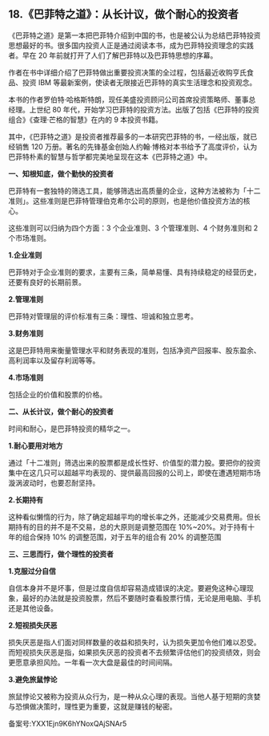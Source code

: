 ## 18.《巴菲特之道》：从长计议，做个耐心的投资者
《巴菲特之道》是第一本把巴菲特介绍到中国的书，也是被公认为总结巴菲特投资思想最好的书。很多国内投资人正是通过阅读本书，成为巴菲特投资理念的实践者。早在 20 年前就打开了人们了解巴菲特以及巴菲特思想的序幕。


作者在书中详细介绍了巴菲特做出重要投资决策的全过程，包括最近收购亨氏食品、投资 IBM 等最新案例，使读者无限接近巴菲特的真实生活理念和投资观念。


本书的作者罗伯特·哈格斯特朗，现任美盛投资顾问公司首席投资策略师、董事总经理。上世纪 80 年代，开始学习巴菲特的投资方法。出版了包括《巴菲特的投资组合》《查理·芒格的智慧》在内的 9 本投资书籍。


其中，《巴菲特之道》是投资者推荐最多的一本研究巴菲特的书，一经出版，就已经销售 120 万册。著名的先锋基金创始人约翰·博格对本书给予了高度评价，认为巴菲特朴素的智慧与哲学都完美地呈现在这本《巴菲特之道》中。


**一、知根知底，做个勤快的投资者**


巴菲特有一套独特的筛选工具，能够筛选出高质量的企业，这种方法被称为「十二准则」。这些准则是巴菲特管理伯克希尔公司的原则，也是他价值投资方法的核心。


这些准则可以归纳为四个方面：3 个企业准则、3 个管理准则、4 个财务准则和 2 个市场准则。


**1.企业准则**


巴菲特对于企业准则的要求，主要有三条，简单易懂、具有持续稳定的经营历史，还要有良好的长期前景。


**2.管理准则**


巴菲特对管理层的评价标准有三条：理性、坦诚和独立思考。


**3.财务准则**


这是巴菲特用来衡量管理水平和财务表现的准则，包括净资产回报率、股东盈余、高利润率以及留存利润等等。


**4.市场准则**


包括企业的价值和股票的价格。


**二、从长计议，做个耐心的投资者**


时间和耐心，是巴菲特投资的精华之一。


**1.耐心要用对地方**


通过「十二准则」筛选出来的股票都是成长性好、价值型的潜力股。要把你的投资集中在这几只可以超越平均表现的、提供最高回报的公司上，即使在遭遇短期市场漩涡波动时，也要忍耐坚持。


**2.长期持有**


这种看似懒惰的行为，除了确定超越平均的增长率之外，还能减少交易费用。但长期持有的目的并不是不交易，总的大原则是调整范围在 10%~20%。对于持有十年的组合保持 10% 的调整范围，对于五年的组合有 20% 的调整范围


**三、三思而行，做个理性的投资者**


**1.克服过分自信**


自信本身并不是坏事，但是过度自信却容易造成错误的决定。要避免这种心理现象，最好的办法就是投资股票，然后不要随时查看股票行情，无论是用电脑、手机还是其他设备。


**2.短视损失厌恶**


损失厌恶是指人们面对同样数量的收益和损失时，认为损失更加令他们难以忍受。而短视损失厌恶是指，如果损失厌恶的投资者不去频繁评估他们的投资绩效，则会更愿意承担风险。一年看一次大盘是最佳的时间间隔。


**3.避免旅鼠悖论**


旅鼠悖论又被称为投资从众行为，是一种从众心理的表现。当他人基于短期的贪婪与恐惧做决策时，理性更为重要，这就是赚钱的秘密。


备案号:YXX1Ejn9K6hYNoxQAjSNAr5

